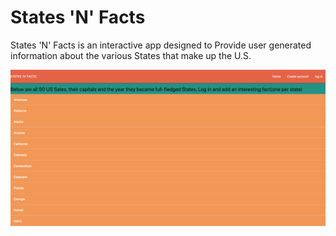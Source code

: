 # States 'N' Facts

States 'N' Facts is an interactive app designed to Provide user generated information about the various States that make up the U.S.
 

![App Screenshot](static/media/Screenshot1.png) 
